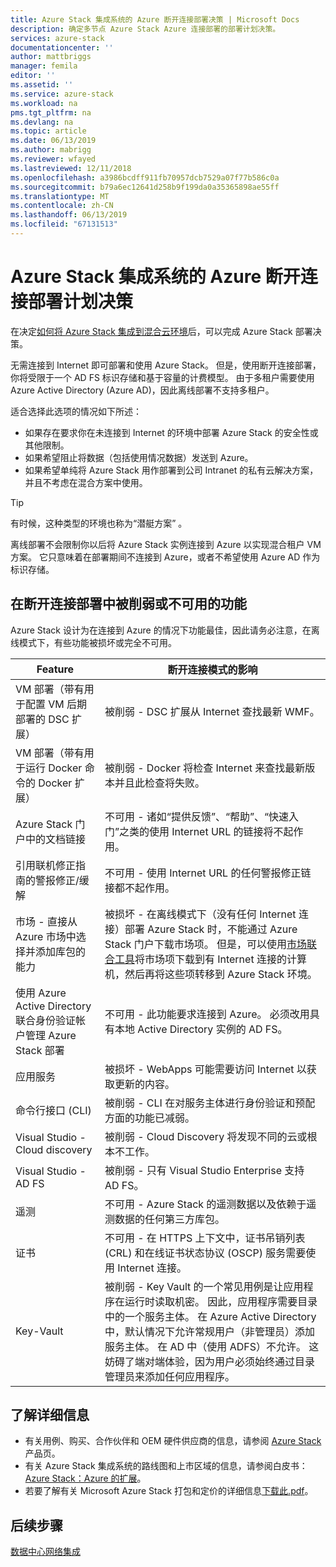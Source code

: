 ```yaml
---
title: Azure Stack 集成系统的 Azure 断开连接部署决策 | Microsoft Docs
description: 确定多节点 Azure Stack Azure 连接部署的部署计划决策。
services: azure-stack
documentationcenter: ''
author: mattbriggs
manager: femila
editor: ''
ms.assetid: ''
ms.service: azure-stack
ms.workload: na
pms.tgt_pltfrm: na
ms.devlang: na
ms.topic: article
ms.date: 06/13/2019
ms.author: mabrigg
ms.reviewer: wfayed
ms.lastreviewed: 12/11/2018
ms.openlocfilehash: a3986bcdff911fb70957dcb7529a07f77b586c0a
ms.sourcegitcommit: b79a6ec12641d258b9f199da0a35365898ae55ff
ms.translationtype: MT
ms.contentlocale: zh-CN
ms.lasthandoff: 06/13/2019
ms.locfileid: "67131513"
---
```

# <a name="azure-disconnected-deployment-planning-decisions-for-azure-stack-integrated-systems"></a>Azure Stack 集成系统的 Azure 断开连接部署计划决策
在决定[如何将 Azure Stack 集成到混合云环境](azure-stack-connection-models.md)后，可以完成 Azure Stack 部署决策。

无需连接到 Internet 即可部署和使用 Azure Stack。 但是，使用断开连接部署，你将受限于一个 AD FS 标识存储和基于容量的计费模型。 由于多租户需要使用 Azure Active Directory (Azure AD)，因此离线部署不支持多租户。 

适合选择此选项的情况如下所述：
- 如果存在要求你在未连接到 Internet 的环境中部署 Azure Stack 的安全性或其他限制。
- 如果希望阻止将数据（包括使用情况数据）发送到 Azure。
- 如果希望单纯将 Azure Stack 用作部署到公司 Intranet 的私有云解决方案，并且不考虑在混合方案中使用。

> [!TIP]
> 有时候，这种类型的环境也称为“潜艇方案”  。

离线部署不会限制你以后将 Azure Stack 实例连接到 Azure 以实现混合租户 VM 方案。 它只意味着在部署期间不连接到 Azure，或者不希望使用 Azure AD 作为标识存储。

## <a name="features-that-are-impaired-or-unavailable-in-disconnected-deployments"></a>在断开连接部署中被削弱或不可用的功能 
Azure Stack 设计为在连接到 Azure 的情况下功能最佳，因此请务必注意，在离线模式下，有些功能被损坏或完全不可用。 

|Feature|断开连接模式的影响|
|-----|-----|
|VM 部署（带有用于配置 VM 后期部署的 DSC 扩展）|被削弱 - DSC 扩展从 Internet 查找最新 WMF。|
|VM 部署（带有用于运行 Docker 命令的 Docker 扩展）|被削弱 - Docker 将检查 Internet 来查找最新版本并且此检查将失败。|
|Azure Stack 门户中的文档链接|不可用 - 诸如“提供反馈”、“帮助”、“快速入门”之类的使用 Internet URL 的链接将不起作用。|
|引用联机修正指南的警报修正/缓解|不可用 - 使用 Internet URL 的任何警报修正链接都不起作用。|
|市场 - 直接从 Azure 市场中选择并添加库包的能力|被损坏 - 在离线模式下（没有任何 Internet 连接）部署 Azure Stack 时，不能通过 Azure Stack 门户下载市场项。 但是，可以使用[市场联合工具](azure-stack-download-azure-marketplace-item.md)将市场项下载到有 Internet 连接的计算机，然后再将这些项转移到 Azure Stack 环境。|
|使用 Azure Active Directory 联合身份验证帐户管理 Azure Stack 部署|不可用 - 此功能要求连接到 Azure。 必须改用具有本地 Active Directory 实例的 AD FS。|
|应用服务|被损坏 - WebApps 可能需要访问 Internet 以获取更新的内容。|
|命令行接口 (CLI)|被削弱 - CLI 在对服务主体进行身份验证和预配方面的功能已减弱。|
|Visual Studio - Cloud discovery|被削弱 - Cloud Discovery 将发现不同的云或根本不工作。|
|Visual Studio - AD FS|被削弱 - 只有 Visual Studio Enterprise 支持 AD FS。
遥测|不可用 - Azure Stack 的遥测数据以及依赖于遥测数据的任何第三方库包。|
|证书|不可用 - 在 HTTPS 上下文中，证书吊销列表 (CRL) 和在线证书状态协议 (OSCP) 服务需要使用 Internet 连接。|
|Key-Vault|被削弱 - Key Vault 的一个常见用例是让应用程序在运行时读取机密。 因此，应用程序需要目录中的一个服务主体。 在 Azure Active Directory 中，默认情况下允许常规用户（非管理员）添加服务主体。 在 AD 中（使用 ADFS）不允许。 这妨碍了端对端体验，因为用户必须始终通过目录管理员来添加任何应用程序。| 

## <a name="learn-more"></a>了解详细信息
- 有关用例、购买、合作伙伴和 OEM 硬件供应商的信息，请参阅 [Azure Stack](https://azure.microsoft.com/overview/azure-stack/) 产品页。
- 有关 Azure Stack 集成系统的路线图和上市区域的信息，请参阅白皮书：[Azure Stack：Azure 的扩展](https://azure.microsoft.com/resources/azure-stack-an-extension-of-azure/)。 
- 若要了解有关 Microsoft Azure Stack 打包和定价的详细信息[下载此.pdf](https://azure.microsoft.com/mediahandler/files/resourcefiles/5bc3f30c-cd57-4513-989e-056325eb95e1/Azure-Stack-packaging-and-pricing-datasheet.pdf)。 

## <a name="next-steps"></a>后续步骤
[数据中心网络集成](azure-stack-network.md)
